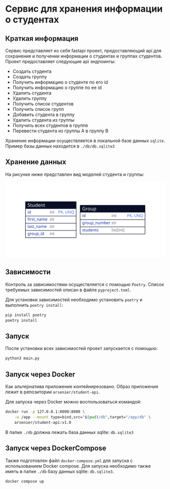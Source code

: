 # Сервис для хранения информации о студентах

## Краткая информация

Сервис представляет из себя fastapi проект, предоставляющий api для сохранения и получении информации о студентах и группах студентов. Проект предоставляет следующие api эндпоинты:
- Создать студента
- Создать группу
- Получить информацию о студенте по его id
- Получить информацию о группе по ее id
- Удалить студента
- Удалить группу
- Получить список студентов
- Получить список групп
- Добавить студента в группу
- Удалить студента из группы
- Получить всех студентов в группе
- Перевести студента из группы A в группу B

Хранение информации осуществляется в локальной базе данных `sqlite`.
Пример базы данных находится в `./db/db.sqlite3`

## Хранение данных

На рисунке ниже представлен вид моделей студента и группы:

![](doc/tables.svg)

## Зависимости

Контроль за зависимостями осуществляется с помощью `Poetry`. Список требуемых зависимостей описан в файле `pyproject.toml`.

Для установки зависимостей необходимо установить `poetry` и выполнить `poetry install`:

```sh
pip install poetry
poetry install
```

## Запуск

После установки всех зависимостей проект запускается с помощью:

```sh
python3 main.py
```

## Запуск через Docker

Как альтернатива приложение контейнирезовано. Образ приложения лежит в репозитории `arsenier/student-api`.

Для запуска через Docker можно воспользоваться командой:

```sh
docker run -p 127.0.0.1:8000:8000 \
    -w /app --mount type=bind,src="$(pwd)/db",target="/app/db" \
    arsenier/student-api:v1.0
```

В папке `./db` должна лежать база данных sqlite: `db.sqlite3`

## Запуск через DockerCompose

Также подготовлен файл `docker-compose.yml` для запуска с использованием Docker compose. Для запуска необходимо также иметь в папке `./db` базу данных sqlite: `db.sqlite3`.

```sh
docker compose up
```